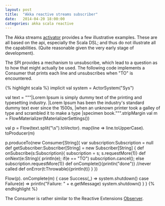 ```yaml
---
layout: post
title:  "Akka reactive streams subscriber"
date:   2014-04-20 18:00:00
categories: akka scala reactive
---
```


The  Akka streams [activator](http://www.typesafe.com/activator/template/akka-stream-scala)
provides a few illustrative examples. These are all based on the api, especially the Scala DSL; and
thus do not illustrate all the capabilities. (Quite reasonable given the very early stage of development).

The SPI provides a mechanism to unsubscribe, which lead to a question as to how that might actually be used.
The following code implements a Consumer that prints each line and unsubscribes when "TO" is encountered.

{% highlight scala %}
implicit val system = ActorSystem("Sys")

val text =
    """|Lorem Ipsum is simply dummy text of the printing and typesetting industry.
       |Lorem Ipsum has been the industry's standard dummy text ever since the 1500s, 
       |when an unknown printer took a galley of type and scrambled it to make a type 
       |specimen book.""".stripMargin
val m = FlowMaterializer(MaterializerSettings())

val p = Flow(text.split("\\s").toVector).
        map(line => line.toUpperCase).
        toProducer(m)
      
p.produceTo(new Consumer[String]{
    var subscription:Subscription = null
    def getSubscriber:Subscriber[String] = new Subscriber[String] {
       def onSubscribe(s:Subscription){
           subscription = s;
           s.requestMore(1)}
       def onNext(e:String){
           println(e);
           if(e == "TO")
              subscription.cancel();
           else
              subscription.requestMore(1)}
       def onComplete(){println("done")} //never called
       def onError(t:Throwable){println(t)}
    }
 })
        
 Flow(p).
    onComplete(m) {
       case Success(_) => system.shutdown()
       case Failure(e) =>
          println("Failure: " + e.getMessage)
          system.shutdown()
    }
}
{% endhighlight %}

The Consumer is rather similar to the Reactive Extensions [Observer](https://github.com/Netflix/RxJava/blob/master/rxjava-core/src/main/java/rx/Observer.java). 

